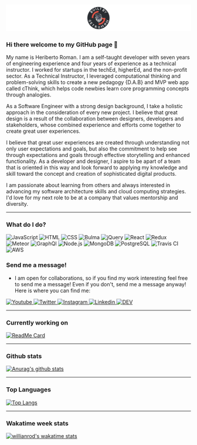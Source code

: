 <img src="/Github_header.png" alt="banner" />

### Hi there welcome to my GitHub page 👋

My name is Heriberto Roman. I am a self-taught developer with seven years of
engineering experience and four years of experience as a technical instructor.
I worked for startups in the techEd, higherEd, and the non-profit sector. 
As a Technical Instructor, I leveraged computational thinking and problem-solving skills to create a new
pedagogy {D.A.B} and MVP web app called cThink, which helps code newbies learn
core programming concepts through analogies.

As a Software Engineer with a strong design background, I take a holistic
approach in the consideration of every new project. I believe that great
design is a result of the collaboration between designers, developers and
stakeholders, whose combined experience and efforts come together to create
great user experiences.

I believe that great user experiences are created through understanding not
only user expectations and goals, but also the commitment to help see through
expectations and goals through effective storytelling and enhanced
functionality. As a developer and designer, I aspire to be apart of a team
that is oriented in this way and look forward to applying my knowledge and
skill toward the concept and creation of sophisticated digital products.

I am passionate about learning from others and always interested in advancing
my software architecture skills and cloud computing strategies. I'd love for
my next role to be at a company that values mentorship and diversity.

---
 
### What do I do?

<p>
  <img alt="JavaScript" src="https://img.shields.io/badge/JavaScript-F7DF1E?logo=javascript&logoColor=white&style=for-the-badge" />
  <img alt="HTML" src="https://img.shields.io/badge/HTML-E34F26?logo=html5&logoColor=white&style=for-the-badge" />
  <img alt="CSS" src="https://img.shields.io/badge/CSS-1572B6?logo=css3&logoColor=white&style=for-the-badge" />
  <img alt="Bulma" src="https://img.shields.io/badge/Bulma-00D1B2?logo=bulma&logoColor=white&style=for-the-badge" />
  <img alt="jQuery" src="https://img.shields.io/badge/jQuery-0769AD?logo=jquery&logoColor=white&style=for-the-badge" />
  <img alt="React" src="https://img.shields.io/badge/React-61DAFB?logo=react&logoColor=white&style=for-the-badge" />
  <img alt="Redux" src="https://img.shields.io/badge/Redux-764ABC?logo=redux&logoColor=white&style=for-the-badge" />
  <img alt="Meteor" src="https://img.shields.io/badge/Meteor-DE4F4F?logo=meteor&logoColor=white&style=for-the-badge" />
  <img alt="GraphQl" src="https://img.shields.io/badge/GraphQL-E10098?logo=graphql&logoColor=white&style=for-the-badge" />
  <img alt="Node.js" src="https://img.shields.io/badge/Node.js-339933?logo=node.js&logoColor=white&style=for-the-badge" />
  <img alt="MongoDB" src="https://img.shields.io/badge/MongoDB-47A248?logo=mongodb&logoColor=white&style=for-the-badge" />
  <img alt="PostgreSQL" src="https://img.shields.io/badge/PostgreSQL-336791?logo=postgresql&logoColor=white&style=for-the-badge" />
  <img alt="Travis CI" src="https://img.shields.io/badge/TravisCI-3EAAAF?logo=travis&logoColor=white&style=for-the-badge" />
  <img alt="AWS" src="https://img.shields.io/badge/AmazonAWS-232F3E?logo=amazon&logoColor=white&style=for-the-badge" />
<p>
 
### Send me a message!

- I am open for collaborations, so if you find my work interesting feel free to send me a message! Even if you don't, send me a message anyway! Here is where you can find me:

<p>
  <a target="_blank" href="https://www.youtube.com/channel/UCWLLLB21WpFoNklfx1et25A">
    <img alt="Youtube" src="https://img.shields.io/badge/youtube-FF0000?logo=youtube&logoColor=white&style=for-the-badge" />
  </a>
  <a target="_blank" href="https://twitter.com/getroman_dev">
    <img alt="Twitter" src="https://img.shields.io/badge/Twitter-1DA1F2?logo=twitter&logoColor=white&style=for-the-badge" />
  </a>
  <a target="_blank" href="https://www.instagram.com/built_by_getroman/">
    <img alt="Instagram" src="https://img.shields.io/badge/Instagram-E4405F?logo=instagram&logoColor=white&style=for-the-badge" />
  </a>
  <a target="_blank" href="https://www.linkedin.com/in/heribertoroman/">
    <img alt="Linkedin" src="https://img.shields.io/badge/linkedin-0077B5?logo=linkedin&logoColor=white&style=for-the-badge" />
  </a>
  <a target="_blank" href="https://dev.to/getroman_dev">
    <img alt="DEV" src="https://img.shields.io/badge/dev.to-%2312100E.svg?&style=for-the-badge&logo=dev.to&logoColor=white" />
  </a>
</p>

---

### Currently working on

[![ReadMe Card](https://github-readme-stats.vercel.app/api/pin/?username=getromandev&repo=BBG_socialMediaApp)](https://github.com/getromandev/BBG_socialMediaApp)
 
---

### Github stats

[![Anurag's github stats](https://github-readme-stats.vercel.app/api?username=getromandev&show_icons=true&theme=radical)](https://github.com/anuraghazra/github-readme-stats)

---

### Top Languages

[![Top Langs](https://github-readme-stats.vercel.app/api/top-langs/?username=getromandev)](https://github.com/anuraghazra/github-readme-stats)

---

### Wakatime week stats

[![willianrod's wakatime stats](https://github-readme-stats.vercel.app/api/wakatime?username=builtByGetroman)](https://github.com/anuraghazra/github-readme-stats)


